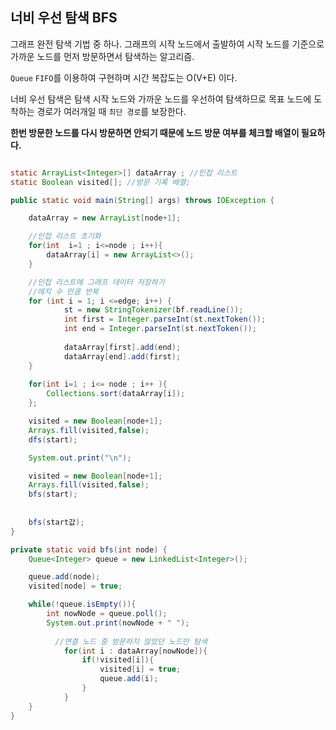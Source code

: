 ## 너비 우선 탐색 BFS
그래프 완전 탐색 기법 중 하나.
그래프의 시작 노드에서 출발하여 시작 노드를 기준으로 가까운 노드를 먼저 방문하면서 탐색하는 알고리즘.

``Queue`` ``FIFO``를 이용하여 구현하며
시간 복잡도는 O(V+E) 이다.

너비 우선 탐색은 탐색 시작 노드와 가까운 노드를 우선하여 탐색하므로 목표 노드에 도착하는 경로가 여러개일 때 ``최단 경로``를 보장한다.


**한번 방문한 노드를 다시 방문하면 안되기 때문에 노드 방문 여부를 체크할 배열이 필요하다.**


```java

static ArrayList<Integer>[] dataArray ; //인접 리스트
static Boolean visited[]; //방문 기록 배열;

public static void main(String[] args) throws IOException {

	dataArray = new ArrayList[node+1];

	//인접 리스트 초기화
	for(int  i=1 ; i<=node ; i++){
	    dataArray[i] = new ArrayList<>();
	}

	//인접 리스트에 그래프 데이터 저장하기
	//에지 수 만큼 반복
	for (int i = 1; i <=edge; i++) {
            st = new StringTokenizer(bf.readLine());
            int first = Integer.parseInt(st.nextToken());
            int end = Integer.parseInt(st.nextToken());
        
            dataArray[first].add(end);
            dataArray[end].add(first);
	}
	
	for(int i=1 ; i<= node ; i++ ){
	    Collections.sort(dataArray[i]);
	};

	visited = new Boolean[node+1];
	Arrays.fill(visited,false);
	dfs(start);

	System.out.print("\n");

	visited = new Boolean[node+1];
	Arrays.fill(visited,false);
	bfs(start);
	
	
	bfs(start값);
}

private static void bfs(int node) {
	Queue<Integer> queue = new LinkedList<Integer>();

	queue.add(node);
	visited[node] = true;

	while(!queue.isEmpty()){
        int nowNode = queue.poll();
        System.out.print(nowNode + " ");
    
          //연결 노드 중 방문하지 않았던 노드만 탐색
            for(int i : dataArray[nowNode]){
                if(!visited[i]){
                    visited[i] = true;
                    queue.add(i);
                }
            }
	}
}
```
